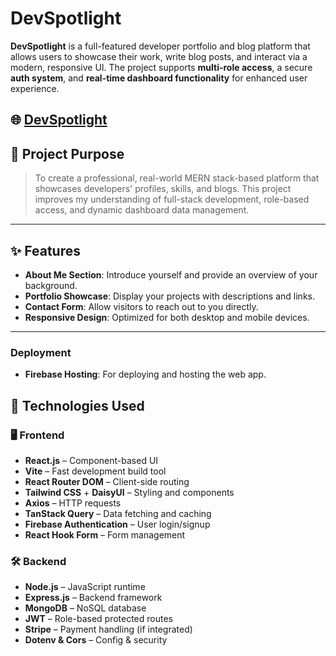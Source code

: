 #  DevSpotlight


**DevSpotlight** is a full-featured developer portfolio and blog platform that allows users to showcase their work, write blog posts, and interact via a modern, responsive UI. The project supports **multi-role access**, a secure **auth system**, and **real-time dashboard functionality** for enhanced user experience.



## 🌐 [DevSpotlight](https://devspotlight-9f31a.web.app/)



## 🎯 Project Purpose

> To create a professional, real-world MERN stack-based platform that showcases developers' profiles, skills, and blogs. This project improves my understanding of full-stack development, role-based access, and dynamic dashboard data management.

---


## ✨ Features

- **About Me Section**: Introduce yourself and provide an overview of your background.
- **Portfolio Showcase**: Display your projects with descriptions and links.
- **Contact Form**: Allow visitors to reach out to you directly.
- **Responsive Design**: Optimized for both desktop and mobile devices.

---


### Deployment

- **Firebase Hosting**: For deploying and hosting the web app.


## 🧰 Technologies Used

### 🖥️ Frontend

- **React.js** – Component-based UI
- **Vite** – Fast development build tool
- **React Router DOM** – Client-side routing
- **Tailwind CSS** + **DaisyUI** – Styling and components
- **Axios** – HTTP requests
- **TanStack Query** – Data fetching and caching
- **Firebase Authentication** – User login/signup
- **React Hook Form** – Form management

### 🛠️ Backend

- **Node.js** – JavaScript runtime
- **Express.js** – Backend framework
- **MongoDB** – NoSQL database
- **JWT** – Role-based protected routes
- **Stripe** – Payment handling (if integrated)
- **Dotenv & Cors** – Config & security

